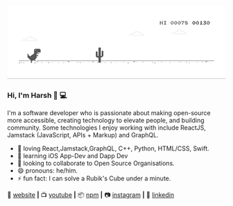 ![image](https://github.com/hqrshguptq/hqrshguptq/blob/master/dino.gif)


### Hi, I'm Harsh 👋 💻

<!-- 
**hqrshguptq/hqrshguptq** is a ✨ _special_ ✨ repository because its `README.md` (this file) appears on your GitHub profile.

Here are some ideas to get you started:
-->

I'm a software developer who is passionate about making open-source more accessible, creating technology to elevate people, and building community. Some technologies I enjoy working with include ReactJS, Jamstack (JavaScript, APIs + Markup) and GraphQL.

- 💜 loving React,Jamstack,GraphQL, C++, Python, HTML/CSS, Swift. 
- 🧠 learning iOS App-Dev and Dapp Dev
- 👯 looking to collaborate to Open Source Organisations.
- 😄 pronouns: he/him.
- ⚡  fun fact: I can solve a Rubik's Cube under a minute.


🏡 [website][website] **|** 
📺 [youtube][youtube] **|** 
📦 [npm][npm] **|** 
📷 [instagram][instagram] **|** 
👔 [linkedin][linkedin]


[react]: http://reactjs.org
[styled]: https://styled-components.com
[jamstack]: https://jamstack.org
[tailwind]: https://tailwindcss.com
[website]: https://harshgupta.ga
[instagram]: https://instagram.com/hqrshguptq
[linkedin]: https://linkedin.com/in/hqrshguptq
[youtube]: https://www.youtube.com/channel/UC1zNFmqEcoGLk4BlqPv3skQ/featured?view_as=subscriber
[npm]: https://npmjs.com/~hqrshguptq

